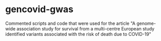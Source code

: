 # gencovid-gwas
Commented scripts and code that were used for the article "A genome-wide association study for survival from a multi-centre European study identified variants associated with the risk of death due to COVID-19"
